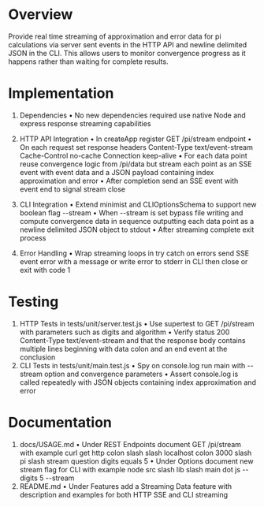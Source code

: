 # Overview

Provide real time streaming of approximation and error data for pi calculations via server sent events in the HTTP API and newline delimited JSON in the CLI. This allows users to monitor convergence progress as it happens rather than waiting for complete results.

# Implementation

1. Dependencies
   • No new dependencies required use native Node and express response streaming capabilities

2. HTTP API Integration
   • In createApp register GET /pi/stream endpoint
   • On each request set response headers Content-Type text/event-stream Cache-Control no-cache Connection keep-alive
   • For each data point reuse convergence logic from /pi/data but stream each point as an SSE event with event data and a JSON payload containing index approximation and error
   • After completion send an SSE event with event end to signal stream close

3. CLI Integration
   • Extend minimist and CLIOptionsSchema to support new boolean flag --stream
   • When --stream is set bypass file writing and compute convergence data in sequence outputting each data point as a newline delimited JSON object to stdout
   • After streaming complete exit process

4. Error Handling
   • Wrap streaming loops in try catch on errors send SSE event error with a message or write error to stderr in CLI then close or exit with code 1

# Testing

1. HTTP Tests in tests/unit/server.test.js
   • Use supertest to GET /pi/stream with parameters such as digits and algorithm
   • Verify status 200 Content-Type text/event-stream and that the response body contains multiple lines beginning with data colon and an end event at the conclusion
2. CLI Tests in tests/unit/main.test.js
   • Spy on console.log run main with --stream option and convergence parameters
   • Assert console.log is called repeatedly with JSON objects containing index approximation and error

# Documentation

1. docs/USAGE.md
   • Under REST Endpoints document GET /pi/stream with example curl get http colon slash slash localhost colon 3000 slash pi slash stream question digits equals 5
   • Under Options document new stream flag for CLI with example node src slash lib slash main dot js --digits 5 --stream
2. README.md
   • Under Features add a Streaming Data feature with description and examples for both HTTP SSE and CLI streaming